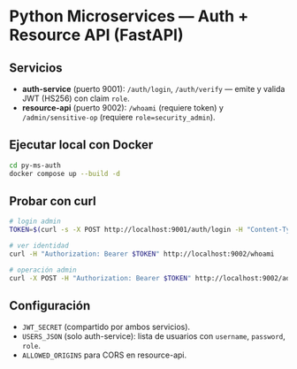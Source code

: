 # Python Microservices — Auth + Resource API (FastAPI)

## Servicios
- **auth-service** (puerto 9001): `/auth/login`, `/auth/verify` — emite y valida JWT (HS256) con claim `role`.
- **resource-api** (puerto 9002): `/whoami` (requiere token) y `/admin/sensitive-op` (requiere `role=security_admin`).

## Ejecutar local con Docker
```bash
cd py-ms-auth
docker compose up --build -d
```

## Probar con curl
```bash
# login admin
TOKEN=$(curl -s -X POST http://localhost:9001/auth/login -H "Content-Type: application/json" -d '{"username":"admin","password":"Admin#123"}' | jq -r .access_token)

# ver identidad
curl -H "Authorization: Bearer $TOKEN" http://localhost:9002/whoami

# operación admin
curl -X POST -H "Authorization: Bearer $TOKEN" http://localhost:9002/admin/sensitive-op
```

## Configuración
- `JWT_SECRET` (compartido por ambos servicios).
- `USERS_JSON` (solo auth-service): lista de usuarios con `username`, `password`, `role`.
- `ALLOWED_ORIGINS` para CORS en resource-api.
